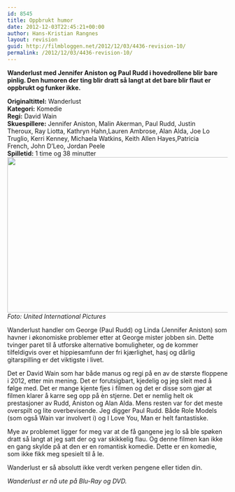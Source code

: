 ```yaml
---
id: 8545
title: Oppbrukt humor
date: 2012-12-03T22:45:21+00:00
author: Hans-Kristian Rangnes
layout: revision
guid: http://filmbloggen.net/2012/12/03/4436-revision-10/
permalink: /2012/12/03/4436-revision-10/
---
```

**Wanderlust med Jennifer Aniston og Paul Rudd i hovedrollene blir bare pinlig. Den humoren der ting blir dratt så langt at det bare blir flaut er oppbrukt og funker ikke.**<!--more-->

**Originaltittel:** Wanderlust  
**Kategori:** Komedie  
**Regi:** David Wain  
**Skuespillere:** Jennifer Aniston, Malin Akerman, Paul Rudd, Justin Theroux, Ray Liotta, Kathryn Hahn,Lauren Ambrose, Alan Alda, Joe Lo Truglio, Kerri Kenney, Michaela Watkins, Keith Allen Hayes,Patricia French, John D’Leo, Jordan Peele  
**Spilletid:** 1 time og 38 minutter  
<a href="http://filmbloggen.net/2012/06/28/oppbrukt-humor/hxtkhxi6/" rel="attachment wp-att-4437"><img class="alignnone size-large wp-image-4437" src="http://filmbloggen.net/wp-content/uploads//2012/06/hxtkhxi6-620x355.jpg" alt="" width="620" height="355" /></a>  
_Foto: United International Pictures_

Wanderlust handler om George (Paul Rudd) og Linda (Jennifer Aniston) som havner i økonomiske problemer etter at George mister jobben sin. Dette tvinger paret til å utforske alternative bomuligheter, og de kommer tilfeldigvis over et hippiesamfunn der fri kjærlighet, hasj og dårlig gitarspilling er det viktigste i livet.

Det er David Wain som har både manus og regi på en av de største floppene i 2012, etter min mening. Det er forutsigbart, kjedelig og jeg sleit med å følge med. Det er mange kjente fjes i filmen og det er disse som gjør at filmen klarer å karre seg opp på èn stjerne. Det er nemlig helt ok prestasjoner av Rudd, Aniston og Alan Alda. Mens resten var for det meste overspilt og lite overbevisende. Jeg digger Paul Rudd. Både Role Models (som også Wain var involvert i) og I Love You, Man er helt fantastiske.

Mye av problemet ligger for meg var at de få gangene jeg lo så ble spøken dratt så langt at jeg satt der og var skikkelig flau. Og denne filmen kan ikke en gang skylde på at den er en romantisk komedie. Dette er en komedie, som ikke fikk meg spesielt til å le.

Wanderlust er så absolutt ikke verdt verken pengene eller tiden din.

_Wanderlust er nå ute på Blu-Ray og DVD._

<div class="video-shortcode">
</div>